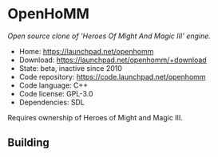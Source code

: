 # OpenHoMM

_Open source clone of 'Heroes Of Might And Magic III' engine._

- Home: https://launchpad.net/openhomm
- Download: https://launchpad.net/openhomm/+download
- State: beta, inactive since 2010
- Code repository: https://code.launchpad.net/openhomm
- Code language: C++
- Code license: GPL-3.0
- Dependencies: SDL

Requires ownership of Heroes of Might and Magic III.

## Building

